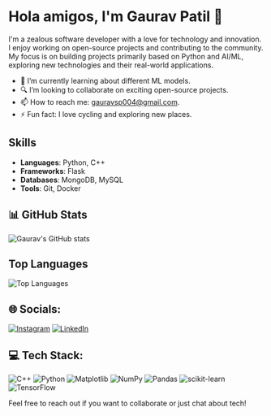 # Hola amigos, I'm Gaurav Patil 👋

I'm a zealous software developer with a love for technology and innovation. I enjoy working on open-source projects and contributing to the community. My focus is on building projects primarily based on Python and AI/ML, exploring new technologies and their real-world applications.

- 🌱 I’m currently learning about different ML models.
- 🔍 I’m looking to collaborate on exciting open-source projects.
- 📫 How to reach me: gauravsp004@gmail.com.
- ⚡ Fun fact: I love cycling and exploring new places.

## Skills
- **Languages**: Python, C++
- **Frameworks**: Flask
- **Databases**: MongoDB, MySQL
- **Tools**: Git, Docker

## 📊 GitHub Stats
![Gaurav's GitHub stats](https://github-readme-stats.vercel.app/api?username=GauravPatil04&show_icons=true&theme=radical)

## Top Languages
![Top Languages](https://github-readme-stats.vercel.app/api/top-langs/?username=GauravPatil04&layout=compact&theme=radical)

## 🌐 Socials:
[![Instagram](https://img.shields.io/badge/Instagram-%23E4405F.svg?logo=Instagram&logoColor=white)](https://instagram.com/patil_gaurav10) [![LinkedIn](https://img.shields.io/badge/LinkedIn-%230077B5.svg?logo=linkedin&logoColor=white)](https://linkedin.com/in/gaurav-patil04)  

## 💻 Tech Stack:
![C++](https://img.shields.io/badge/c++-%2300599C.svg?style=for-the-badge&logo=c%2B%2B&logoColor=white) ![Python](https://img.shields.io/badge/python-3670A0?style=for-the-badge&logo=python&logoColor=ffdd54) ![Matplotlib](https://img.shields.io/badge/Matplotlib-%23ffffff.svg?style=for-the-badge&logo=Matplotlib&logoColor=black) ![NumPy](https://img.shields.io/badge/numpy-%23013243.svg?style=for-the-badge&logo=numpy&logoColor=white) ![Pandas](https://img.shields.io/badge/pandas-%23150458.svg?style=for-the-badge&logo=pandas&logoColor=white) ![scikit-learn](https://img.shields.io/badge/scikit--learn-%23F7931E.svg?style=for-the-badge&logo=scikit-learn&logoColor=white) ![TensorFlow](https://img.shields.io/badge/TensorFlow-%23FF6F00.svg?style=for-the-badge&logo=TensorFlow&logoColor=white)

Feel free to reach out if you want to collaborate or just chat about tech!
